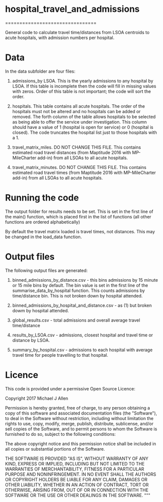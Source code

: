 # hospital_travel_and_admissions
================================

General code to calculate travel time/distances from LSOA centroids to acute hospitals, with
admission numbers per hospital.


Data
====
In the data subfolder are four files:

1) admissions_by LSOA. This is the yearly admissions to any hospital by LSOA. If this table is
incomplete then the code will fill in missing values with zeros. Order of this table is not
important; the code will sort the order.

2) hospitals. This table contains all acute hospitals. The order of the hospitals must not be
altered and no hospitals can be added or removed. The forth column of the table allows hospitals
to be selected as being able to offer the service under investigation. This column should have a
value of 1 (hospital is open for service) or 0 (hospital is closed). The code truncates the hospital
list just to those hospitals with a 1.

3) travel_matrix_miles. DO NOT CHANGE THIS FILE. This contains estimated road travel distances (from
Maptitude 2016 with MP-MileCharter add-in) from all LSOAs to all acute hospitals.

4) travel_matrix_minutes. DO NOT CHANGE THIS FILE. This contains estimated road travel times (from
Maptitude 2016 with MP-MileCharter add-in) from all LSOAs to all acute hospitals.


Running the code
================
The output folder for results needs to be set. This is set in the first line of the main() function,
which is placed first in the list of functions (all other functions are ordered alphabetically)

By default the travel matrix loaded is travel times, not distances. This may be changed in the
load_data function.


Output files
============
The following output files are generated:

1) binned_admissions_by_distance.csv - this bins admissions by 15 minute or 15 mile bins by default.
The bin value is set in the first line of the summarise_data_by_hospital function. This counts
admissions by time/distance bin. This is not broken down by hospital attended.

2) binned_admissions_by_hospital_and_distance.csv - as (1) but broken dowm by hospital attended.

3) global_results.csv - total admissions and overall average travel time/distance

4) results_by_LSOA.csv - admissions, closest hospital and travel time or distance by LSOA.

5) summary_by_hospital.csv - admissions to each hospital with average travel time for people
travelling to that hospital.


Licence
=======

This code is provided under a permissive Open Source Licence:

Copyright 2017 Michael J Allen

Permission is hereby granted, free of charge, to any person obtaining a copy of
this software and associated documentation files (the "Software"), to deal in
the Software without restriction, including without limitation the rights to
use, copy, modify, merge, publish, distribute, sublicense, and/or sell copies
of the Software, and to permit persons to whom the Software is furnished to do
so, subject to the following conditions:

The above copyright notice and this permission notice shall be included in all
copies or substantial portions of the Software.

THE SOFTWARE IS PROVIDED "AS IS", WITHOUT WARRANTY OF ANY KIND, EXPRESS OR
IMPLIED, INCLUDING BUT NOT LIMITED TO THE WARRANTIES OF MERCHANTABILITY,
FITNESS FOR A PARTICULAR PURPOSE AND NONINFRINGEMENT. IN NO EVENT SHALL THE
AUTHORS OR COPYRIGHT HOLDERS BE LIABLE FOR ANY CLAIM, DAMAGES OR OTHER
LIABILITY, WHETHER IN AN ACTION OF CONTRACT, TORT OR OTHERWISE, ARISING FROM,
OUT OF OR IN CONNECTION WITH THE SOFTWARE OR THE USE OR OTHER DEALINGS IN THE
SOFTWARE.
"""
